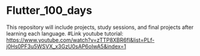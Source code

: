 # Flutter_100_days
This repository will include projects, study sessions, and final projects after learning each language.
#Link youtube tutorial: https://www.youtube.com/watch?v=zTTP8XBR6fI&list=PLf-j0Hs0PF3u5WSVX_x3GzU0sAP6oIwA5&index=1
